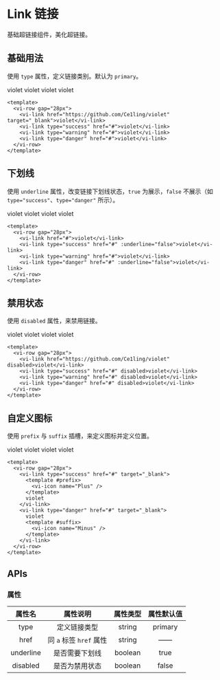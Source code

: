 # Link 链接

基础超链接组件，美化超链接。

## 基础用法

使用 `type` 属性，定义链接类别。默认为 `primary`。

<div class="examples">
  <vi-row gap="28px">
    <vi-link href="https://github.com/Ce1ling/violet" target="_blank">violet</vi-link>
    <vi-link type="success" href="#">violet</vi-link>
    <vi-link type="warning" href="#">violet</vi-link>
    <vi-link type="danger" href="#">violet</vi-link>
  </vi-row>
</div>

```vue
<template>
  <vi-row gap="28px">
    <vi-link href="https://github.com/Ce1ling/violet" target="_blank">violet</vi-link>
    <vi-link type="success" href="#">violet</vi-link>
    <vi-link type="warning" href="#">violet</vi-link>
    <vi-link type="danger" href="#">violet</vi-link>
  </vi-row>
</template>
```

## 下划线

使用 `underline` 属性，改变链接下划线状态，`true` 为展示，`false` 不展示（如 `type="success"`、`type="danger"` 所示）。

<div class="examples">
  <vi-row gap="28px">
    <vi-link href="#">violet</vi-link>
    <vi-link type="success" href="#" :underline="false">violet</vi-link>
    <vi-link type="warning" href="#">violet</vi-link>
    <vi-link type="danger" href="#" :underline="false">violet</vi-link>
  </vi-row>
</div>

```vue
<template>
  <vi-row gap="28px">
    <vi-link href="#">violet</vi-link>
    <vi-link type="success" href="#" :underline="false">violet</vi-link>
    <vi-link type="warning" href="#">violet</vi-link>
    <vi-link type="danger" href="#" :underline="false">violet</vi-link>
  </vi-row>
</template>
```

## 禁用状态

使用 `disabled` 属性，来禁用链接。

<div class="examples">
  <vi-row gap="28px">
    <vi-link href="https://github.com/Ce1ling/violet" disabled>violet</vi-link>
    <vi-link type="success" href="#" disabled>violet</vi-link>
    <vi-link type="warning" href="#" disabled>violet</vi-link>
    <vi-link type="danger" href="#" disabled>violet</vi-link>
  </vi-row>
</div>

```vue
<template>
  <vi-row gap="28px">
    <vi-link href="https://github.com/Ce1ling/violet" disabled>violet</vi-link>
    <vi-link type="success" href="#" disabled>violet</vi-link>
    <vi-link type="warning" href="#" disabled>violet</vi-link>
    <vi-link type="danger" href="#" disabled>violet</vi-link>
  </vi-row>
</template>
```

## 自定义图标

使用 `prefix` 与 `suffix` 插槽，来定义图标并定义位置。

<div class="examples">
  <vi-row gap="28px">
    <vi-link type="success" href="#" target="_blank"> 
      <template #prefix>
        <vi-icon name="Plus" />
      </template>
      violet
    </vi-link>
    <vi-link type="danger" href="#" target="_blank"> 
      violet
      <template #suffix>
        <vi-icon name="Minus" />
      </template>
    </vi-link>
    <vi-link type="success" href="#" target="_blank" disabled> 
      <template #prefix>
        <vi-icon name="Plus" cursor="inherit" />
      </template>
      violet
    </vi-link>
    <vi-link type="danger" href="#" target="_blank" disabled> 
      violet
      <template #suffix>
        <vi-icon name="Minus" cursor="inherit" />
      </template>
    </vi-link>
  </vi-row>
</div>

```vue
<template>
  <vi-row gap="28px">
    <vi-link type="success" href="#" target="_blank"> 
      <template #prefix>
        <vi-icon name="Plus" />
      </template>
      violet
    </vi-link>
    <vi-link type="danger" href="#" target="_blank"> 
      violet
      <template #suffix>
        <vi-icon name="Minus" />
      </template>
    </vi-link>
  </vi-row>
</template>
```

## APIs

### 属性

| 属性名 | 属性说明 | 属性类型 | 属性默认值 |
| :---: | :---: | :---: | :---: |
| type | 定义链接类型 | string | primary |
| href | 同 `a` 标签 `href` 属性 | string | —— |
| underline | 是否需要下划线 | boolean | true |
| disabled | 是否为禁用状态 | boolean | false |
